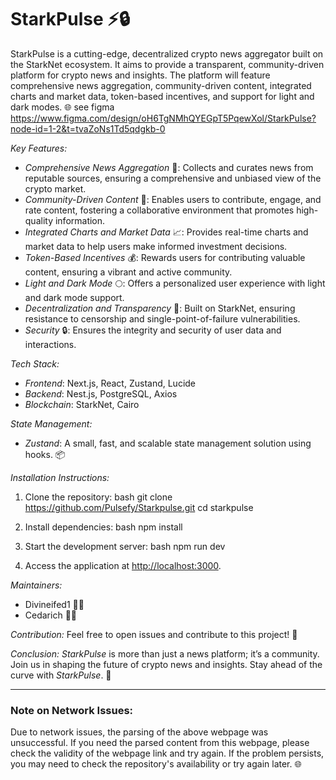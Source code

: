 # StarkPulse ⚡🔒

StarkPulse is a cutting-edge, decentralized crypto news aggregator built on the StarkNet ecosystem. It aims to provide a transparent, community-driven platform for crypto news and insights. The platform will feature comprehensive news aggregation, community-driven content, integrated charts and market data, token-based incentives, and support for light and dark modes. 🌐
see figma https://www.figma.com/design/oH6TgNMhQYEGpT5PqewXol/StarkPulse?node-id=1-2&t=tvaZoNs1Td5qdgkb-0 

*Key Features:*
- *Comprehensive News Aggregation* 📰: Collects and curates news from reputable sources, ensuring a comprehensive and unbiased view of the crypto market.
- *Community-Driven Content* 👥: Enables users to contribute, engage, and rate content, fostering a collaborative environment that promotes high-quality information.
- *Integrated Charts and Market Data* 📈: Provides real-time charts and market data to help users make informed investment decisions.
- *Token-Based Incentives* 💰: Rewards users for contributing valuable content, ensuring a vibrant and active community.
- *Light and Dark Mode* 🌕: Offers a personalized user experience with light and dark mode support.
- *Decentralization and Transparency* 🔗: Built on StarkNet, ensuring resistance to censorship and single-point-of-failure vulnerabilities.
- *Security* 🔒: Ensures the integrity and security of user data and interactions.

*Tech Stack:*
- *Frontend*: Next.js, React, Zustand, Lucide
- *Backend*: Nest.js, PostgreSQL, Axios
- *Blockchain*: StarkNet, Cairo

*State Management:*
- *Zustand*: A small, fast, and scalable state management solution using hooks. 📦

*Installation Instructions:*
1. Clone the repository:
   bash
   git clone https://github.com/Pulsefy/Starkpulse.git
   cd starkpulse
   
2. Install dependencies:
   bash
   npm install
   
   
3. Start the development server:
   bash
   npm run dev
   
   
4. Access the application at [http://localhost:3000](http://localhost:3000).

*Maintainers:*
- Divineifed1 👨‍💻
- Cedarich 👨‍💻

*Contribution:*
Feel free to open issues and contribute to this project! 🤝

*Conclusion:*
*StarkPulse* is more than just a news platform; it’s a community. Join us in shaping the future of crypto news and insights. Stay ahead of the curve with *StarkPulse*. 🌟

---

### Note on Network Issues:
Due to network issues, the parsing of the above webpage was unsuccessful. If you need the parsed content from this webpage, please check the validity of the webpage link and try again. If the problem persists, you may need to check the repository's availability or try again later. 🌐
